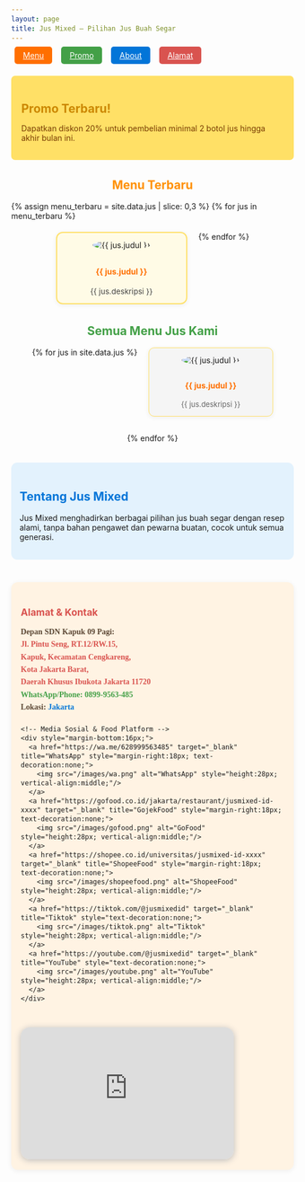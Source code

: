 ```yaml
---
layout: page
title: Jus Mixed – Pilihan Jus Buah Segar
---
```


<!-- Logo Halal di atas -->
<!-- Logo Halal Tanpa Border Kosong -->

<!-- Navigasi -->
<nav style="margin-bottom:28px;">
  <a href="#menu" style="padding:7px 15px; margin:0 6px; background:#ff6f00; color:#fff; border-radius:5px;">Menu</a>
  <a href="#promo" style="padding:7px 15px; margin:0 6px; background:#43a047; color:#fff; border-radius:5px;">Promo</a>
  <a href="#about" style="padding:7px 15px; margin:0 6px; background:#0275d8; color:#fff; border-radius:5px;">About</a>
  <a href="#alamat" style="padding:7px 15px; margin:0 6px; background:#d9534f; color:#fff; border-radius:5px;">Alamat</a>
</nav>

<!-- Section Promo -->
<div id="promo" style="background:#ffe066; padding:17px 18px; border-radius:7px; margin-bottom:32px;">
  <h2 style="color:#cc8800; margin-bottom:6px;">Promo Terbaru!</h2>
  <p style="color:#783b02;">Dapatkan diskon 20% untuk pembelian minimal 2 botol jus hingga akhir bulan ini.</p>
</div>

<!-- Section Menu Terbaru -->
<div id="menu-terbaru" style="margin-bottom:35px;">
  <h2 style="color:#ff9000; text-align:center;">Menu Terbaru</h2>
  <div style="display:flex; flex-wrap:wrap; justify-content:center; gap:20px;">
    {% assign menu_terbaru = site.data.jus | slice: 0,3 %}
    {% for jus in menu_terbaru %}
      <div style="width:210px; background:#fffbe6; border-radius:12px; border:2px solid #ffe066; box-shadow:0 2px 8px #eee; padding:13px 10px; text-align:center;">
        <img src="{{ jus.gambar }}" alt="{{ jus.judul }}" style="width:80px; height:80px; object-fit:cover; border-radius:50%; margin-bottom:10px;">
        <h4 style="color:#ff6f00;">{{ jus.judul }}</h4>
        <div style="color:#444; font-size:0.97em;">{{ jus.deskripsi }}</div>
      </div>
    {% endfor %}
  </div>
</div>

<!-- Section Semua Menu -->
<div id="menu" style="margin-bottom:35px;">
  <h2 style="color:#43a047; text-align:center;">Semua Menu Jus Kami</h2>
  <div style="display:flex; flex-wrap:wrap; justify-content:center; gap:20px;">
    {% for jus in site.data.jus %}
      <div style="width:200px; background:#f5f5f5; border-radius:10px; border:1px solid #ffe066; box-shadow:0 2px 8px #eee; padding:13px 10px; text-align:center; margin-bottom:10px;">
        <img src="{{ jus.gambar }}" alt="{{ jus.judul }}" style="width:65px; height:65px; border-radius:50%; margin-bottom:8px;">
        <h4 style="color:#ff6f00;">{{ jus.judul }}</h4>
        <div style="font-size:0.92em; color:#666;">{{ jus.deskripsi }}</div>
      </div>
    {% endfor %}
  </div>
</div>

<!-- Section About -->
<!-- Section About dengan Logo Halal Sejajar -->
<div id="about" style="margin-bottom:40px; background:#e3f2fd; border-radius:11px; padding:18px 15px; display:flex; align-items:center; gap:22px;">
  <div style="flex:1;">
    <h2 style="color:#0275d8;">Tentang Jus Mixed</h2>
    <p>Jus Mixed menghadirkan berbagai pilihan jus buah segar dengan resep alami, tanpa bahan pengawet dan pewarna buatan, cocok untuk semua generasi.</p>
  </div>
</div>


<!-- Section Alamat -->
<!-- Section Alamat dan Kontak -->
<!-- Section Alamat dan Kontak + Peta Google Maps -->
<div id="alamat" style="
  margin-bottom:33px;
  background:#fff3e3;
  border-radius:12px;
  padding:19px 17px;
  box-shadow:0 2px 8px #eee;
  display:flex;
  flex-wrap:wrap;
  gap:30px;
  align-items:flex-start;
">

  <!-- Alamat & Kontak -->
  <div style="flex:1; min-width:220px;">
    <h2 style="color:#d9534f; font-size:1.22em; margin-bottom:10px;">Alamat & Kontak</h2>
    <p style="font-size:1em; color:#5a4633; font-family:'Lora',serif; margin-bottom:18px; line-height:1.6; font-weight:600;">
      <b>Depan SDN Kapuk 09 Pagi:</b><br>
      <span style="color:#d9534f;">
        <a href="https://maps.google.com/?q=Jl.+Pintu+Seng,+RT.12%2FRW.15,+Kapuk,+Kecamatan+Cengkareng,+Kota+Jakarta+Barat,+Daerah+Khusus+Ibukota+Jakarta+11720" target="_blank" style="color:#d9534f; text-decoration:none;">
          Jl. Pintu Seng, RT.12/RW.15,<br>
          Kapuk, Kecamatan Cengkareng,<br>
          Kota Jakarta Barat,<br>
          Daerah Khusus Ibukota Jakarta 11720
        </a>
      </span>
      <br>
      <span style="color:#43a047;">
        WhatsApp/Phone:
        <a href="https://wa.me/628999563485" target="_blank" style="color:#43a047; text-decoration:none;">
          0899-9563-485
        </a>
      </span>
      <br>
      <span>
        Lokasi:
        <a href="https://www.google.com/search?q=DKI+Jakarta+Province" target="_blank" style="color:#0275d8; text-decoration:none;">
          Jakarta
        </a>
      </span>
    </p>

    <!-- Media Sosial & Food Platform -->
    <div style="margin-bottom:16px;">
      <a href="https://wa.me/628999563485" target="_blank" title="WhatsApp" style="margin-right:18px; text-decoration:none;">
        <img src="/images/wa.png" alt="WhatsApp" style="height:28px; vertical-align:middle;"/>
      </a>
      <a href="https://gofood.co.id/jakarta/restaurant/jusmixed-id-xxxx" target="_blank" title="GojekFood" style="margin-right:18px; text-decoration:none;">
        <img src="/images/gofood.png" alt="GoFood" style="height:28px; vertical-align:middle;"/>
      </a>
      <a href="https://shopee.co.id/universitas/jusmixed-id-xxxx" target="_blank" title="ShopeeFood" style="margin-right:18px; text-decoration:none;">
        <img src="/images/shopeefood.png" alt="ShopeeFood" style="height:28px; vertical-align:middle;"/>
      </a>
      <a href="https://tiktok.com/@jusmixedid" target="_blank" title="Tiktok" style="text-decoration:none;">
        <img src="/images/tiktok.png" alt="Tiktok" style="height:28px; vertical-align:middle;"/>
      </a>
      <a href="https://youtube.com/@jusmixedid" target="_blank" title="YouTube" style="text-decoration:none;">
        <img src="/images/youtube.png" alt="YouTube" style="height:28px; vertical-align:middle;"/>
      </a>
    </div>
  </div>

  <!-- Peta Google Maps -->
  <div style="min-width:240px; max-width:380px; flex:1; display:flex; justify-content:center;">
    <iframe
      src="https://www.google.com/maps/embed?pb=!1m18!1m12!1m3!1d3966.872476673503!2d106.73993007585969!3d-6.147824260265217!2m3!1f0!2f0!3f0!3m2!1i1024!2i768!4f13.1!3m3!1m2!1s0x2e69f7e6232c99af%3A0xfbe8ab5a40450aa7!2sSDN%20Kapuk%2009%20Pagi%2C%2010%20Petang!5e0!3m2!1sen!2sid!4v1761200595203!5m2!1sen!2sid"
      width="100%"
      height="235"
      style="border:0; border-radius:16px; box-shadow:0 2px 12px #bbb;"
      allowfullscreen=""
      loading="lazy"
      referrerpolicy="no-referrer-when-downgrade">
    </iframe>
  </div>

</div>



